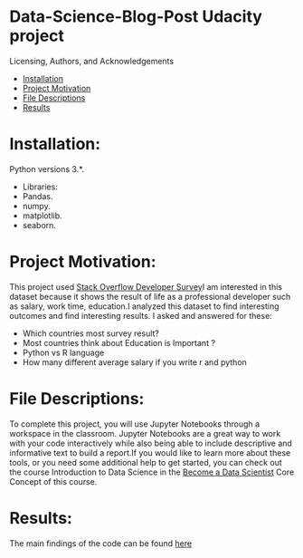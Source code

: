 # Data-Science-Blog-Post Udacity project 
Licensing, Authors, and Acknowledgements

- [Installation](#installation)
- [Project Motivation](#Project-Motivation)
- [File Descriptions](#File-Descriptions)
- [Results](#Results)

# Installation:
Python versions 3.*.
- Libraries:
- Pandas.
- numpy.
- matplotlib. 
- seaborn.

# Project Motivation:
This project used [Stack Overflow Developer Survey](https://www.kaggle.com/stackoverflow/so-survey-2017/kernels?sortBy=voteCount&group=everyone&pageSize=20&datasetId=1406)I am interested in this dataset because it shows the result of life as a professional developer such as salary, work time, education.I analyzed this dataset to find interesting outcomes and find interesting results. I asked and answered for these:
- Which countries most survey result?
- Most countries think about Education is Important ?
- Python vs R language
- How many different average salary if you write r and python

# File Descriptions:
To complete this project, you will use Jupyter Notebooks through a workspace in the classroom. Jupyter Notebooks are a great way to work with your code interactively while also being able to include descriptive and informative text to build a report.If you would like to learn more about  these tools, or you need some additional help to get started, you can check out  the course 
Introduction to Data Science in the [Become a Data Scientist](https://www.udacity.com/course/data-scientist-nanodegree--nd025) Core Concept of this course.

# Results:
The main findings of the code can be found [here](https://medium.com/@chalee.chea/what-is-the-interesting-outcomes-from-stack-overflow-developer-survey-2892d3487569)
